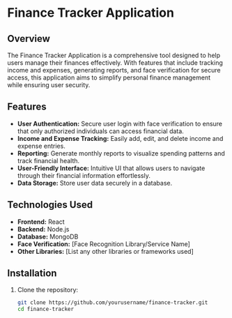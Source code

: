 # Finance Tracker Application

## Overview

The Finance Tracker Application is a comprehensive tool designed to help users manage their finances effectively. With features that include tracking income and expenses, generating reports, and face verification for secure access, this application aims to simplify personal finance management while ensuring user security.

## Features

- **User Authentication:** Secure user login with face verification to ensure that only authorized individuals can access financial data.
- **Income and Expense Tracking:** Easily add, edit, and delete income and expense entries.
- **Reporting:** Generate monthly reports to visualize spending patterns and track financial health.
- **User-Friendly Interface:** Intuitive UI that allows users to navigate through their financial information effortlessly.
- **Data Storage:** Store user data securely in a database.

## Technologies Used

- **Frontend:** React
- **Backend:** Node.js
- **Database:** MongoDB
- **Face Verification:** [Face Recognition Library/Service Name]
- **Other Libraries:** [List any other libraries or frameworks used]

## Installation

1. Clone the repository:
   ```bash
   git clone https://github.com/yourusername/finance-tracker.git
   cd finance-tracker
